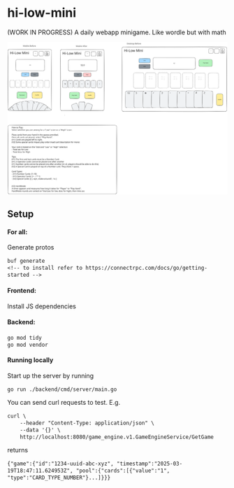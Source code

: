 # hi-low-mini
(WORK IN PROGRESS)
A daily webapp minigame. Like wordle but with math

![wireframe](./imgs/Hi-Low%20Mini%20wireframe.svg)

## Setup
#### For all:
Generate protos
```
buf generate
<!-- to install refer to https://connectrpc.com/docs/go/getting-started -->
```


#### Frontend:
Install JS dependencies

#### Backend:
```
go mod tidy
go mod vendor
```

#### Running locally

Start up the server by running
```
go run ./backend/cmd/server/main.go
```

You can send curl requests to test. 
E.g.
```
curl \
    --header "Content-Type: application/json" \
    --data '{}' \
    http://localhost:8080/game_engine.v1.GameEngineService/GetGame
```

returns
```
{"game":{"id":"1234-uuid-abc-xyz", "timestamp":"2025-03-19T18:47:11.624953Z", "pool":{"cards":[{"value":"1", "type":"CARD_TYPE_NUMBER"}...]}}}
```
